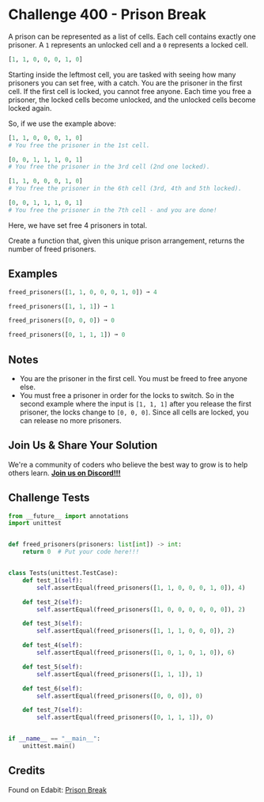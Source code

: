 # Challenge 400 - Prison Break

A prison can be represented as a list of cells. Each cell contains exactly one prisoner. A `1` represents an unlocked cell and a `0` represents a locked cell.
```python
[1, 1, 0, 0, 0, 1, 0]
```
Starting inside the leftmost cell, you are tasked with seeing how many prisoners you can set free, with a catch. You are the prisoner in the first cell. If the first cell is locked, you cannot free anyone. Each time you free a prisoner, the locked cells become unlocked, and the unlocked cells become locked again.

So, if we use the example above:
```python
[1, 1, 0, 0, 0, 1, 0]
# You free the prisoner in the 1st cell.

[0, 0, 1, 1, 1, 0, 1] 
# You free the prisoner in the 3rd cell (2nd one locked).

[1, 1, 0, 0, 0, 1, 0]
# You free the prisoner in the 6th cell (3rd, 4th and 5th locked).

[0, 0, 1, 1, 1, 0, 1]
# You free the prisoner in the 7th cell - and you are done!
```
Here, we have set free 4 prisoners in total.

Create a function that, given this unique prison arrangement, returns the number of freed prisoners.

## Examples
```python
freed_prisoners([1, 1, 0, 0, 0, 1, 0]) ➞ 4

freed_prisoners([1, 1, 1]) ➞ 1

freed_prisoners([0, 0, 0]) ➞ 0

freed_prisoners([0, 1, 1, 1]) ➞ 0
```
## Notes

- You are the prisoner in the first cell. You must be freed to free anyone else.
- You must free a prisoner in order for the locks to switch. So in the second example where the input is `[1, 1, 1]` after you release the first prisoner, the locks change to `[0, 0, 0]`. Since all cells are locked, you can release no more prisoners.

## Join Us & Share Your Solution

We're a community of coders who believe the best way to grow is to help others learn. **[Join us on Discord!!!](https://discord.gg/sfHykntuGy)**

## Challenge Tests
```python
from __future__ import annotations
import unittest


def freed_prisoners(prisoners: list[int]) -> int:
    return 0  # Put your code here!!!


class Tests(unittest.TestCase):
    def test_1(self):
        self.assertEqual(freed_prisoners([1, 1, 0, 0, 0, 1, 0]), 4)

    def test_2(self):
        self.assertEqual(freed_prisoners([1, 0, 0, 0, 0, 0, 0]), 2)

    def test_3(self):
        self.assertEqual(freed_prisoners([1, 1, 1, 0, 0, 0]), 2)

    def test_4(self):
        self.assertEqual(freed_prisoners([1, 0, 1, 0, 1, 0]), 6)

    def test_5(self):
        self.assertEqual(freed_prisoners([1, 1, 1]), 1)

    def test_6(self):
        self.assertEqual(freed_prisoners([0, 0, 0]), 0)

    def test_7(self):
        self.assertEqual(freed_prisoners([0, 1, 1, 1]), 0)


if __name__ == "__main__":
    unittest.main()
```
## Credits

Found on Edabit: [Prison Break](https://edabit.com/challenge/SHdu4GwBQehhDm4xT)
